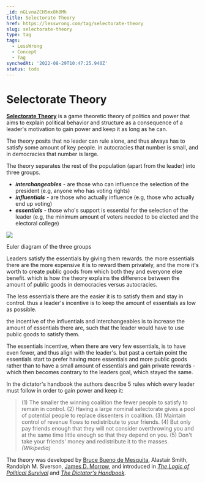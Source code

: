 ```yaml
---
_id: nGLvnaZCH5mx8h8Mh
title: Selectorate Theory
href: https://lesswrong.com/tag/selectorate-theory
slug: selectorate-theory
type: tag
tags:
  - LessWrong
  - Concept
  - Tag
synchedAt: '2022-08-29T10:47:25.940Z'
status: todo
---
```


# Selectorate Theory

[**Selectorate Theory**](https://en.wikipedia.org/wiki/Selectorate_theory) is a game theoretic theory of politics and power that aims to explain political behavior and structure as a consequence of a leader's motivation to gain power and keep it as long as he can.

The theory posits that no leader can rule alone, and thus always has to satisfy some amount of key people. in autocracies that number is small, and in democracies that number is large.

The theory separates the rest of the population (apart from the leader) into three groups. 

- ***interchangeables** \-* are those who can influence the selection of the president (e.g, anyone who has voting rights)
- ***influentials** \-* are those who actually influence (e.g, those who actually end up voting)
- ***essentials** \-* those who's support is essential for the selection of the leader (e.g, the minimum amount of voters needed to be elected and the electoral college)

![](https://39669.cdn.cke-cs.com/rQvD3VnunXZu34m86e5f/images/1f0cd4742b265d95eb72e1df90d7cf836a3327dd8cb8fd26.png)

Euler diagram of the three groups

Leaders satisfy the essentials by giving them rewards. the more essentials there are the more expensive it is to reward them privately, and the more it's worth to create public goods from which both they and everyone else benefit. which is how the theory explains the difference between the amount of public goods in democracies versus autocracies.

The less essentials there are the easier it is to satisfy them and stay in control. thus a leader's incentive is to keep the amount of essentials as low as possible.

the incentive of the influentials and interchangeables is to increase the amount of essentials there are, such that the leader would have to use public goods to satisfy them.

The essentials incentive, when there are very few essentials, is to have even fewer, and thus align with the leader's. but past a certain point the essentials start to prefer having more essentials and more public goods rather than to have a small amount of essentials and gain private rewards - which then becomes contrary to the leaders goal, which stayed the same.

In the dictator's handbook the authors describe 5 rules which every leader must follow in order to gain power and keep it:

> (1) The smaller the winning coalition the fewer people to satisfy to remain in control. (2) Having a large nominal selectorate gives a pool of potential people to replace dissenters in coalition. (3) Maintain control of revenue flows to redistribute to your friends. (4) But only pay friends enough that they will not consider overthrowing you and at the same time little enough so that they depend on you. (5) Don't take your friends' money and redistribute it to the masses. *(Wikipedia)*

The theory was developed by [Bruce Bueno de Mesquita](https://en.wikipedia.org/wiki/Bruce_Bueno_de_Mesquita), Alastair Smith, Randolph M. Siverson, [James D. Morrow](https://en.wikipedia.org/wiki/James_D._Morrow), and introduced in [*The Logic of Political Survival*](https://en.wikipedia.org/wiki/The_Logic_of_Political_Survival) and [*The Dictator's Handbook*](https://en.wikipedia.org/wiki/The_Dictator%27s_Handbook)*.*
